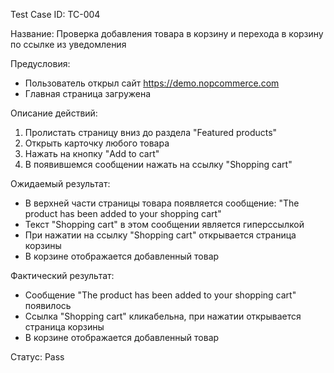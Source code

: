 Test Case ID: TC-004

Название: Проверка добавления товара в корзину и перехода в корзину по ссылке из уведомления

Предусловия:
- Пользователь открыл сайт https://demo.nopcommerce.com
- Главная страница загружена

Описание действий:
1. Пролистать страницу вниз до раздела "Featured products"
2. Открыть карточку любого товара
3. Нажать на кнопку "Add to cart"
4. В появившемся сообщении нажать на ссылку "Shopping cart"

Ожидаемый результат:
- В верхней части страницы товара появляется сообщение: "The product has been added to your shopping cart"
- Текст "Shopping cart" в этом сообщении является гиперссылкой
- При нажатии на ссылку "Shopping cart" открывается страница корзины
- В корзине отображается добавленный товар

Фактический результат:
- Сообщение "The product has been added to your shopping cart" появилось
- Ссылка "Shopping cart" кликабельна, при нажатии открывается страница корзины
- В корзине отображается добавленный товар

Статус: Pass
